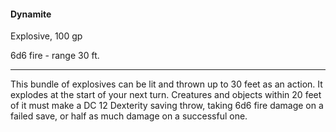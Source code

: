 #### Dynamite

Explosive, 100 gp

6d6 fire  - range 30 ft.

---

This bundle of explosives can be lit and thrown up to 30 feet as an action. It explodes at the start of your next turn. Creatures and objects within 20 feet of it must make a DC 12 Dexterity saving throw, taking 6d6 fire damage on a failed save, or half as much damage on a successful one.